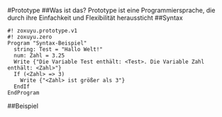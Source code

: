 #Prototype
##Was ist das?
Prototype ist eine Programmiersprache, die durch ihre Einfachkeit und Flexibilität heraussticht
##Syntax
```
#! zoxuyu.prototype.v1
#! zoxuyu.zero
Program "Syntax-Beispiel"
  string: Test = "Hallo Welt!"
  num: Zahl = 3.25
  Write {"Die Variable Test enthält: <Test>. Die Variable Zahl enthält: <Zahl>"}
  If (<Zahl> => 3)
    Write {"<Zahl> ist größer als 3"}
  EndIf
EndProgram
```
##Beispiel
